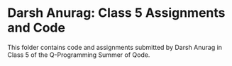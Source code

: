 # Darsh Anurag: Class 5 Assignments and Code
This folder contains code and assignments submitted by Darsh Anurag in Class 5 of the Q-Programming Summer of Qode.
